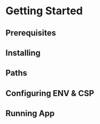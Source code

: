 # Getting Started

## Prerequisites

## Installing

## Paths

## Configuring ENV & CSP

## Running App
